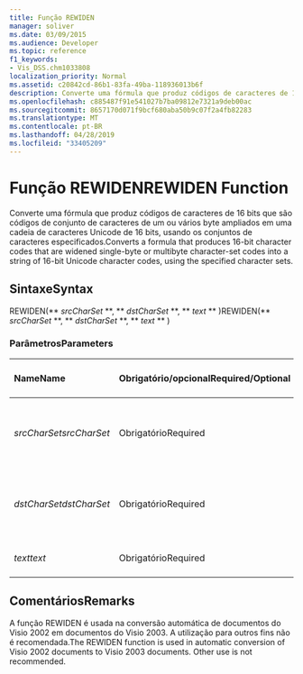 ```yaml
---
title: Função REWIDEN
manager: soliver
ms.date: 03/09/2015
ms.audience: Developer
ms.topic: reference
f1_keywords:
- Vis_DSS.chm1033808
localization_priority: Normal
ms.assetid: c20842cd-86b1-83fa-49ba-118936013b6f
description: Converte uma fórmula que produz códigos de caracteres de 16 bits que são códigos de conjunto de caracteres de um ou vários byte ampliados em uma cadeia de caracteres Unicode de 16 bits, usando os conjuntos de caracteres especificados.
ms.openlocfilehash: c885487f91e541027b7ba09812e7321a9deb00ac
ms.sourcegitcommit: 8657170d071f9bcf680aba50b9c07f2a4fb82283
ms.translationtype: MT
ms.contentlocale: pt-BR
ms.lasthandoff: 04/28/2019
ms.locfileid: "33405209"
---
```

# <a name="rewiden-function"></a><span data-ttu-id="ab2ab-103">Função REWIDEN</span><span class="sxs-lookup"><span data-stu-id="ab2ab-103">REWIDEN Function</span></span>

<span data-ttu-id="ab2ab-104">Converte uma fórmula que produz códigos de caracteres de 16 bits que são códigos de conjunto de caracteres de um ou vários byte ampliados em uma cadeia de caracteres Unicode de 16 bits, usando os conjuntos de caracteres especificados.</span><span class="sxs-lookup"><span data-stu-id="ab2ab-104">Converts a formula that produces 16-bit character codes that are widened single-byte or multibyte character-set codes into a string of 16-bit Unicode character codes, using the specified character sets.</span></span> 
  
## <a name="syntax"></a><span data-ttu-id="ab2ab-105">Sintaxe</span><span class="sxs-lookup"><span data-stu-id="ab2ab-105">Syntax</span></span>

<span data-ttu-id="ab2ab-106">REWIDEN(\*\* *srcCharSet* \*\*, \*\* *dstCharSet* \*\*, \*\* *text* \*\* )</span><span class="sxs-lookup"><span data-stu-id="ab2ab-106">REWIDEN(\*\* *srcCharSet* \*\*, \*\* *dstCharSet* \*\*, \*\* *text* \*\* )</span></span> 
  
### <a name="parameters"></a><span data-ttu-id="ab2ab-107">Parâmetros</span><span class="sxs-lookup"><span data-stu-id="ab2ab-107">Parameters</span></span>

|<span data-ttu-id="ab2ab-108">**Name**</span><span class="sxs-lookup"><span data-stu-id="ab2ab-108">**Name**</span></span>|<span data-ttu-id="ab2ab-109">**Obrigatório/opcional**</span><span class="sxs-lookup"><span data-stu-id="ab2ab-109">**Required/Optional**</span></span>|<span data-ttu-id="ab2ab-110">**Tipo de dados**</span><span class="sxs-lookup"><span data-stu-id="ab2ab-110">**Data Type**</span></span>|<span data-ttu-id="ab2ab-111">**Descrição**</span><span class="sxs-lookup"><span data-stu-id="ab2ab-111">**Description**</span></span>|
|:-----|:-----|:-----|:-----|
| <span data-ttu-id="ab2ab-112">_srcCharSet_</span><span class="sxs-lookup"><span data-stu-id="ab2ab-112">_srcCharSet_</span></span> <br/> |<span data-ttu-id="ab2ab-113">Obrigatório</span><span class="sxs-lookup"><span data-stu-id="ab2ab-113">Required</span></span>  <br/> |<span data-ttu-id="ab2ab-114">**String**</span><span class="sxs-lookup"><span data-stu-id="ab2ab-114">**String**</span></span> <br/> |<span data-ttu-id="ab2ab-115">O conjunto de caracteres no documento de origem.</span><span class="sxs-lookup"><span data-stu-id="ab2ab-115">The character set in the source document.</span></span>  <br/> |
| <span data-ttu-id="ab2ab-116">_dstCharSet_</span><span class="sxs-lookup"><span data-stu-id="ab2ab-116">_dstCharSet_</span></span> <br/> |<span data-ttu-id="ab2ab-117">Obrigatório</span><span class="sxs-lookup"><span data-stu-id="ab2ab-117">Required</span></span>  <br/> |<span data-ttu-id="ab2ab-118">**String**</span><span class="sxs-lookup"><span data-stu-id="ab2ab-118">**String**</span></span> <br/> | <span data-ttu-id="ab2ab-119">O conjunto de caracteres no documento de destino.</span><span class="sxs-lookup"><span data-stu-id="ab2ab-119">The character set in the destination document.</span></span>  <br/> |
| <span data-ttu-id="ab2ab-120">_text_</span><span class="sxs-lookup"><span data-stu-id="ab2ab-120">_text_</span></span> <br/> |<span data-ttu-id="ab2ab-121">Obrigatório</span><span class="sxs-lookup"><span data-stu-id="ab2ab-121">Required</span></span>  <br/> |<span data-ttu-id="ab2ab-122">**String**</span><span class="sxs-lookup"><span data-stu-id="ab2ab-122">**String**</span></span> <br/> |<span data-ttu-id="ab2ab-123">O texto a ser convertido.</span><span class="sxs-lookup"><span data-stu-id="ab2ab-123">The text to convert.</span></span>  <br/> |
   
## <a name="remarks"></a><span data-ttu-id="ab2ab-124">Comentários</span><span class="sxs-lookup"><span data-stu-id="ab2ab-124">Remarks</span></span>

<span data-ttu-id="ab2ab-p101">A função REWIDEN é usada na conversão automática de documentos do Visio 2002 em documentos do Visio 2003. A utilização para outros fins não é recomendada.</span><span class="sxs-lookup"><span data-stu-id="ab2ab-p101">The REWIDEN function is used in automatic conversion of Visio 2002 documents to Visio 2003 documents. Other use is not recommended.</span></span>
  

